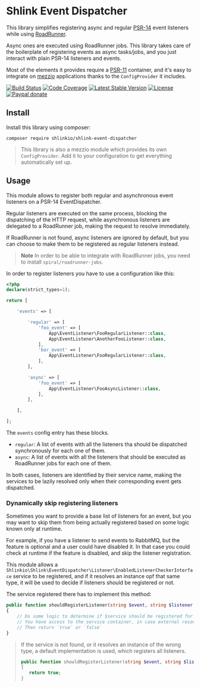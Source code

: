 # Shlink Event Dispatcher

This library simplifies registering async and regular [PSR-14](https://www.php-fig.org/psr/psr-14/) event listeners while using [RoadRunner](https://roadrunner.dev/).

Async ones are executed using RoadRunner jobs. This library takes care of the boilerplate of registering events as async tasks/jobs, and you just interact with plain PSR-14 listeners and events.

Most of the elements it provides require a [PSR-11](https://www.php-fig.org/psr/psr-11/) container, and it's easy to integrate on [mezzio](https://github.com/mezzio/mezzio) applications thanks to the `ConfigProvider` it includes.

[![Build Status](https://img.shields.io/github/actions/workflow/status/shlinkio/shlink-event-dispatcher/ci.yml?branch=main&logo=github&style=flat-square)](https://github.com/shlinkio/shlink-event-dispatcher/actions/workflows/ci.yml?query=workflow%3A%22Continuous+integration%22)
[![Code Coverage](https://img.shields.io/codecov/c/gh/shlinkio/shlink-event-dispatcher/main?style=flat-square)](https://app.codecov.io/gh/shlinkio/shlink-event-dispatcher)
[![Latest Stable Version](https://img.shields.io/github/release/shlinkio/shlink-event-dispatcher.svg?style=flat-square)](https://packagist.org/packages/shlinkio/shlink-event-dispatcher)
[![License](https://img.shields.io/github/license/shlinkio/shlink-event-dispatcher.svg?style=flat-square)](https://github.com/shlinkio/shlink-event-dispatcher/blob/main/LICENSE)
[![Paypal donate](https://img.shields.io/badge/Donate-paypal-blue.svg?style=flat-square&logo=paypal&colorA=aaaaaa)](https://slnk.to/donate)

## Install

Install this library using composer:

    composer require shlinkio/shlink-event-dispatcher

> This library is also a mezzio module which provides its own `ConfigProvider`. Add it to your configuration to get everything automatically set up.

## Usage

This module allows to register both regular and asynchronous event listeners on a PSR-14 EventDispatcher.

Regular listeners are executed on the same process, blocking the dispatching of the HTTP request, while asynchronous listeners are delegated to a RoadRunner job, making the request to resolve immediately.

If RoadRunner is not found, async listeners are ignored by default, but you can choose to make them to be registered as regular listeners instead.

> **Note**
> In order to be able to integrate with RoadRunner jobs, you need to install `spiral/roadrunner-jobs`.

In order to register listeners you have to use a configuration like this:

```php
<?php
declare(strict_types=1);

return [

    'events' => [

        'regular' => [
            'foo_event' => [
                App\EventListener\FooRegularListener::class,
                App\EventListener\AnotherFooListener::class,
            ],
            'bar_event' => [
                App\EventListener\FooRegularListener::class,
            ],
        ],

        'async' => [
            'foo_event' => [
                App\EventListener\FooAsyncListener::class,
            ],
        ],

    ],

];
```

The `events` config entry has these blocks.

* `regular`: A list of events with all the listeners tha should be dispatched synchronously for each one of them.
* `async`: A list of events with all the listeners that should be executed as RoadRunner jobs for each one of them.

In both cases, listeners are identified by their service name, making the services to be lazily resolved only when their corresponding event gets dispatched.

### Dynamically skip registering listeners

Sometimes you want to provide a base list of listeners for an event, but you may want to skip them from being actually registered based on some logic known only at runtime.

For example, if you have a listener to send events to RabbitMQ, but the feature is optional and a user could have disabled it. In that case you could check at runtime if the feature is disabled, and skip the listener registration.

This module allows a `Shlinkio\Shlink\EventDispatcher\Listener\EnabledListenerCheckerInterface` service to be registered, and if it resolves an instance opf that same type, it will be used to decide if listeners should be registered or not.

The service registered there has to implement this method:

```php
public function shouldRegisterListener(string $event, string $listener, ContainerInterface $container): bool
{
    // Do some logic to determine if $service should be registered for $event
    // You have access to the service container, in case external resources need to be queried
    // Then return `true` or `false`
}
```

> If the service is not found, or it resolves an instance of the wrong type, a default implementation is used, which registers all listeners.
> ```php
> public function shouldRegisterListener(string $event, string $listener, ContainerInterface $container): bool
> {
>    return true;
> }
> ```
